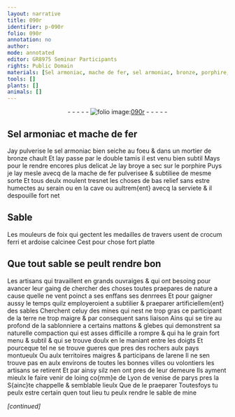 ```yaml
---
layout: narrative
title: 090r
identifier: p-090r
folio: 090r
annotation: no
author:
mode: annotated
editor: GR8975 Seminar Participants
rights: Public Domain
materials: [Sel armoniac, mache de fer, sel armoniac, bronze, porphire, crocum ferri, ardoise, terre, arene]
tools: []
plants: []
animals: []
---
```


<div class="folio" align="center">- - - - - <a href="http://gallica.bnf.fr/ark:/12148/btv1b10500001g/f185.image" target="_blank"><img src="https://cu-mkp.github.io/2017-workshop-edition/assets/photo-icon.png" alt="folio image: " style="display:inline-block; margin-bottom:-3px;"/>090r</a> - - - - - </div>  
  

## <span class="m">Sel armoniac</span> et <span class="m">mache de fer</span>

 
Jay pulverise le <span class="m">sel armoniac</span> bien seiche au foeu & dans
 un mortier de <span class="m">bronze</span> chault Et lay passe par le double
 tamis il est venu bien subtil Mays pour le rendre encores
 plus delicat Je lay broye a sec sur le <span class="m">porphire</span> Puys
 je lay mesle avecq de la <span class="m">mache de fer</span> pulverisee & subtiliee
 de mesme sorte Et tous deulx moulent tresnet les choses de
 bas relief sans estre humectes au <span class="env">serain</span> ou en la <span class="env">cave</span> ou
 aultrem{ent} avecq la serviete & il despouille fort net
 
 
  

## Sable

 
Les <span class="pro">mouleurs</span> de <span class="pl">foix</span> qui gectent les medailles de
 travers usent de <span class="m">crocum ferri</span> et <span class="m">ardoise</span> calcinee Cest pour
 chose fort platte
 
 
  

## Que tout sable se peult rendre bon

 
Les <span class="pro">artisans</span> qui travaillent en grands ouvraiges & qui ont besoing
 pour avancer leur gaing de chercher des choses toutes praepares de nature
 a cause quelle ne vent poinct a ses enffans ses denrrees Et pour gaigner
 aussy le temps quilz employeroient a subtilier & praeparer artificiellem{ent} des
 sables Cherchent celuy des mines qui nest ne trop gras ce participant
 de la <span class="m">terre</span> ne trop maigre & par consequent sans liaison Ains qui se
 tire au profond de la sablonniere a certains mattons & glebes qui demonstrent
 sa naturelle compaction qui est asses difficille a rompre & qui ha le grain
 fort menu & subtil & qui se trouve doulx en le maniant entre les doigts
 Et pourceque tel ne se trouve gueres que pres des rochers aulx pays
 montueulx Ou aulx territoires maigres & participans de l<span class="m">arene</span> Il ne
 sen trouve pas en aulx environs de toutes les bonnes villes ou volontiers
 les <span class="pro">artisans</span> se retirent Et par ainsy silz nen ont pres de leur demeure
 Ils ayment mieulx le faire venir de loing co{mm}e de <span class="pl">Lyon</span> de <span class="pl">venise</span> de
 <span class="pl">parys</span> pres la <span class="pl">S{ainc}te chappelle</span> & semblable lieulx Que de le praeparer
 Toutesfoys tu peulx estre certain quen tout lieu tu peulx rendre le sable de mine
 
*[continued]*
 
